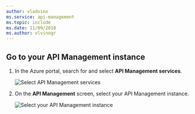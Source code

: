 ```yaml
---
author: vladvino
ms.service: api-management
ms.topic: include
ms.date: 11/09/2018
ms.author: vlvinogr
---
```

## Go to your API Management instance

1. In the Azure portal, search for and select **API Management services**.

   ![Select API Management services](media/get-started-create-service-instance/view-apim1.png)

1. On the **API Management** screen, select your API Management instance.

   ![Select your API Management instance](media/get-started-create-service-instance/view-apim2.png)

